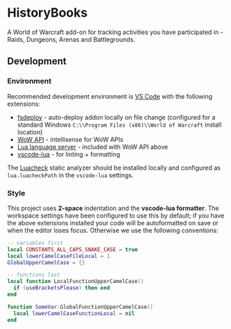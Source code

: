 # HistoryBooks
 
A World of Warcraft add-on for tracking activities you have participated in - Raids, Dungeons, Arenas and Battlegrounds.

## Development
### Environment
Recommended development environment is [VS Code](https://code.visualstudio.com/) with the following extensions:
- [fsdeploy](https://marketplace.visualstudio.com/items?itemName=mightycoco.fsdeploy) - auto-deploy addon locally on file change (configured for a standard Windows `C:\\Program Files (x86)\\World of Warcraft` install location)
- [WoW API](https://marketplace.visualstudio.com/items?itemName=ketho.wow-api) - intellisense for WoW APIs
- [Lua language server](https://marketplace.visualstudio.com/items?itemName=sumneko.lua) - included with WoW API above
- [vscode-lua](https://marketplace.visualstudio.com/items?itemName=trixnz.vscode-lua) - for linting + formatting

The [Luacheck](https://github.com/mpeterv/luacheck) static analyzer should be installed locally and configured as `lua.luacheckPath` in the `vscode-lua` settings.

### Style
This project uses **2-space** indentation and the **vscode-lua formatter**. The workspace settings have been configured to use this by default; if you have the above extensions installed your code will be autoformatted on save or when the editor loses focus. Otherwise we use the following conventions:

```lua
-- variables first
local CONSTANTS_ALL_CAPS_SNAKE_CASE = true
local lowerCamelCaseFileLocal = 1
GlobalUpperCamelCase = {}

-- functions last
local function LocalFunctionUpperCamelCase() 
  if (useBracketsPlease) then end
end

function SomeVar:GlobalFunctionUpperCamelCase()
  local lowerCamelCaseFunctionLocal = nil
end
```
